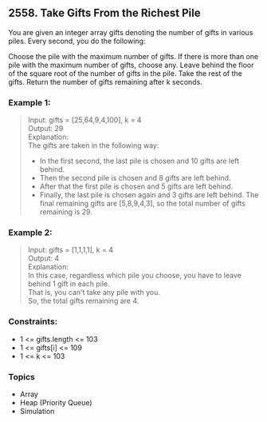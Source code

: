 ## 2558. Take Gifts From the Richest Pile
You are given an integer array gifts denoting the number of gifts in various piles. Every second, you do the following:

Choose the pile with the maximum number of gifts.
If there is more than one pile with the maximum number of gifts, choose any.
Leave behind the floor of the square root of the number of gifts in the pile. Take the rest of the gifts.
Return the number of gifts remaining after k seconds.

### Example 1:

> Input: gifts = [25,64,9,4,100], k = 4<br/>
> Output: 29<br/>
> Explanation: <br/>
> The gifts are taken in the following way:<br/>
> - In the first second, the last pile is chosen and 10 gifts are left behind.
> - Then the second pile is chosen and 8 gifts are left behind.
> - After that the first pile is chosen and 5 gifts are left behind.
> - Finally, the last pile is chosen again and 3 gifts are left behind.
> The final remaining gifts are [5,8,9,4,3], so the total number of gifts remaining is 29.

### Example 2:

> Input: gifts = [1,1,1,1], k = 4<br/>
> Output: 4<br/>
> Explanation: <br/>
> In this case, regardless which pile you choose, you have to leave behind 1 gift in each pile. <br/>
> That is, you can't take any pile with you. <br/>
> So, the total gifts remaining are 4.
 

### Constraints:

- 1 <= gifts.length <= 103
- 1 <= gifts[i] <= 109
- 1 <= k <= 103

### Topics

- Array
- Heap (Priority Queue)
- Simulation